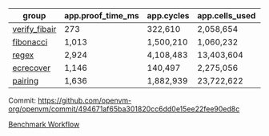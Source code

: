| group | app.proof_time_ms | app.cycles | app.cells_used | leaf.proof_time_ms | leaf.cycles | leaf.cells_used |
| -- | -- | -- | -- | -- | -- | -- |
| [verify_fibair](https://github.com/openvm-org/openvm/blob/benchmark-results/benchmarks/verify_fibair-494671af65ba301820cc6dd0e15ee22fee90ed8c.md) | 273 |  322,610 |  2,058,654 |- | - | - |
| [fibonacci](https://github.com/openvm-org/openvm/blob/benchmark-results/benchmarks/fibonacci-494671af65ba301820cc6dd0e15ee22fee90ed8c.md) | 1,013 |  1,500,210 |  1,060,232 | 1,038 |  1,248,050 |  6,727,266 |
| [regex](https://github.com/openvm-org/openvm/blob/benchmark-results/benchmarks/regex-494671af65ba301820cc6dd0e15ee22fee90ed8c.md) | 2,924 |  4,108,483 |  13,403,604 | 4,110 |  3,326,538 |  29,597,698 |
| [ecrecover](https://github.com/openvm-org/openvm/blob/benchmark-results/benchmarks/ecrecover-494671af65ba301820cc6dd0e15ee22fee90ed8c.md) | 1,146 |  140,497 |  2,275,056 | 4,023 |  2,934,876 |  29,404,728 |
| [pairing](https://github.com/openvm-org/openvm/blob/benchmark-results/benchmarks/pairing-494671af65ba301820cc6dd0e15ee22fee90ed8c.md) | 1,636 |  1,882,939 |  23,722,622 | 1,728 |  2,010,437 |  16,451,316 |


Commit: https://github.com/openvm-org/openvm/commit/494671af65ba301820cc6dd0e15ee22fee90ed8c

[Benchmark Workflow](https://github.com/openvm-org/openvm/actions/runs/17252466646)
